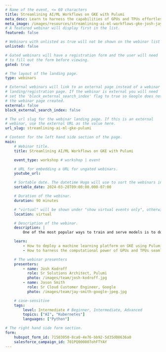 ```yaml
---
# Name of the event, <= 60 characters
title: Streamlining AI/ML Workflows on GKE with Pulumi
meta_desc: Learn to harness the capabilities of GPUs and TPUs effortlessly, empowering data scientists to focus on model development rather than infrastructure management.
meta_image: /images/resources/streamlining-ai-ml-workflows-gke-josh-jay.png
# A featured webinar will display first in the list.
featured: false

# Webinars with unlisted as true will not be shown on the webinar list
unlisted: false

# Gated webinars will have a registration form and the user will need
# to fill out the form before viewing.
gated: true

# The layout of the landing page.
type: webinars

# External webinars will link to an external page instead of a webinar
# landing/registration page. If the webinar is external you will need
# set the 'block_external_search_index' flag to true so Google does not index
# the webinar page created.
external: false
block_external_search_index: false

# The url slug for the webinar landing page. If this is an external
# webinar, use the external URL as the value here.
url_slug: streamlining-ai-ml-gke-pulumi

# Content for the left hand side section of the page.
main:
    # Webinar title.
    title: Streamlining AI/ML Workflows on GKE with Pulumi

    event_type: workshop # workshop | event

    # URL for embedding a URL for ungated webinars.
    youtube_url:

    # Sortable date. The datetime Hugo will use to sort the webinars in date order.
    sortable_date: 2024-03-28T09:00:00.000-07:00

    # Duration of the webinar.
    duration: 90 minutes

    # "virtual" will be shown under "show virtual events only", otherwise shown as City, State (seattle, wa)
    location: virtual

    # Description of the webinar.
    description: |
        One of the most popular ways to train and serve models is to do AI/ML on Kubernetes. However, data scientists typically don't do double duty as platform managers. Standing up a Kubernetes environment can be a challenge for data scientists but most data scientists know Python. We will demonstrate how with Pulumi you can deploy a machine learning platform on GKE and leverage the power of GPUs and TPUs

    learn:
        - How to deploy a machine learning platform on GKE using Pulumi, eliminating the challenges of Kubernetes management.
        - How to harness the computational power of GPUs and TPUs seamlessly within your AI/ML workflows.

    # The webinar presenters
    presenters:
        - name: Josh Kodroff
          role: Sr Solutions Architect, Pulumi
          photo: /images/team/josh-kodroff.jpg
        - name: Jason Smith
          role: Sr Cloud Customer Engineer, Google
          photo: /images/team/jay-smith-google-jpeg.jpg

    # case-sensitive
    tags:
        level: Intermediate # Beginner, Intermediate, Advanced
        topics: ["AI", "Kubernetes"]
        languages: ["Python"]

# The right hand side form section.
form:
    hubspot_form_id: 71503050-8ca0-4e76-bb92-5d35d08636a0
    salesforce_campaign_id: 701PQ000007ohFTYAY
---
```

